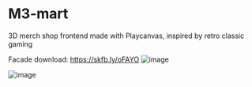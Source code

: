 # M3-mart
3D merch shop frontend made with Playcanvas, inspired by retro classic gaming

Facade download: https://skfb.ly/oFAYO
![image](https://user-images.githubusercontent.com/32600939/233226804-80da8411-0830-41ba-be99-c1e120eed66f.png)

![image](https://user-images.githubusercontent.com/32600939/233226910-a8954556-d4ed-4380-8ec8-ac3b3f81dd4f.png)
